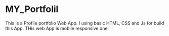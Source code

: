 # MY_Portfolil 
This is a Profile portfolio Web App. I using basic HTML, CSS and Js for build this App. THis web App is mobile responsive one.


